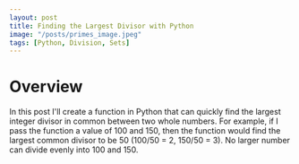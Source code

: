 ```yaml
---
layout: post
title: Finding the Largest Divisor with Python
image: "/posts/primes_image.jpeg"
tags: [Python, Division, Sets]
---
```


# Overview
In this post I'll create a function in Python that can quickly find the largest integer divisor in common between two whole numbers. For example, if I pass the function a value of 100 and 150, then the function would find the largest common divisor to be 50 (100/50 = 2, 150/50 = 3). No larger number can divide evenly into 100 and 150.
